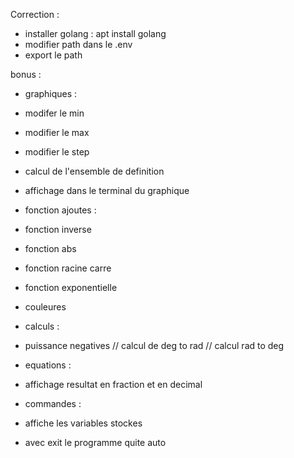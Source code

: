 Correction :

 - installer golang : apt install golang
 - modifier path dans le .env
 - export le path

bonus :

 - graphiques :

  - modifer le min 
  - modifier le max
  - modifier le step
  - calcul de l'ensemble de definition
  - affichage dans le terminal du graphique

 - fonction ajoutes :

  - fonction inverse
  - fonction abs
  - fonction racine carre
  - fonction exponentielle

 - couleures

 - calculs :

  - puissance negatives
  // calcul de deg to rad
  // calcul rad to deg

 - equations :

  - affichage resultat en fraction et en decimal

 - commandes :

  - affiche les variables stockes
  - avec exit le programme quite auto 

